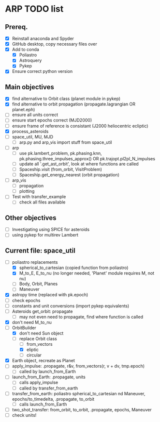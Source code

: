 # ARP TODO list

## Prereq.
- [X] Reinstall anaconda and Spyder
- [X] GitHub desktop, copy necessary files over
- [X] Add to conda
  - [X] Poliastro
  - [X] Astroquery
  - [X] Pykep
- [X] Ensure correct python version

## Main objectives
- [X] find alternative to Orbit class (planet module in pykep)
- [X] find alternative to orbit propagation (propagate.lagrangian OR planet.eph)
- [ ] ensure all units correct
- [ ] ensure start epochs correct (MJD2000)
- [ ] ensure frame of reference is consistant (J2000 heliocentric ecliptic)
- [X] process_asteroids
- [ ] space_util, MU, MJD
  - [ ] arp.py and arp_vis import stuff from space_util
- [ ] arp
  - [ ] use pk.lambert_problem, pk.phasing.knn, pk.phasing.three_impulses_approx() OR pk.trajopt.pl2pl_N_impulses
  - [ ] update all '.get_ast_orbit', look at where functions are called
  - [ ] Spaceship.visit (from_orbit, VisitProblem)
  - [ ] Spaceship.get_energy_nearest (orbit propagation)
- [ ] arp_vis
  - [ ] propagation
  - [ ] plotting
- [ ] Test with transfer_example
  - [ ] check all files available

## Other objectives
- [ ] Investigating using SPICE for asteroids
- [ ] using pykep for multirev Lambert
 
## Current file: space_util
- [ ] poliastro replacements
  - [X] spherical_to_cartesian (copied function from poliastro)
  - [X] M_to_E, E_to_nu (no longer needed, 'Planet' module requires M, not nu)
  - [ ] Body, Orbit, Planes
  - [ ] Maneuver
- [X] astropy time (replaced with pk.epoch)
- [ ] check epochs
- [ ] constants and unit conversions (import pykep equivalents)
- [ ] Asteroids get_orbit: propagate
  - [ ] may not even need to propagate, find where function is called
- [X] don't need M_to_nu
- [ ] OrbitBuilder
  - [X] don't need Sun object
  - [ ] replace Orbit class
    - [ ] from_vectors
    - [X] eliptic
    - [ ] circular
- [X] Earth object, recreate as Planet
- [ ] apply_impulse: .propagate, r&v, from_vectors(r, v + dv, tmp.epoch)
  - [ ] called by launch_from_Earth
- [ ] launch_from_Earth: .propagate, units
	- [ ] calls apply_impulse
	- [ ] called by transfer_from_earth
- [ ] transfer_from_earth: poliastro spherical_to_cartesian nd Maneuver, epochs/to_timedelta, .propagate, to_orbit
	- [ ] calls launch_from_Earth	
- [ ] two_shot_transfer: from_orbit, to_orbit, .propagate, epochs, Maneuver
- [ ] check units!